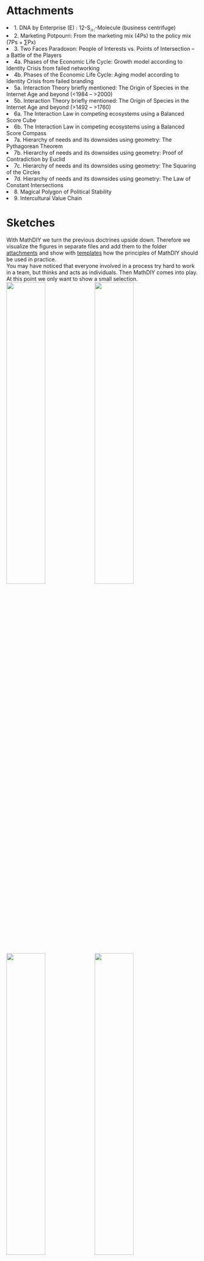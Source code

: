 <h1>Attachments</h1>
<li>1. DNA by Enterprise (E) : 12-S<sub>🄔</sub>-Molecule (business centrifuge)</li>
<li>2. Marketing Potpourri: From the marketing mix (4Ps) to the policy mix (7Ps + ∑Px)</li>
<li>3. Two Faces Paradoxon: People of Interests vs. Points of Intersection – a Battle of the Players</li>
<li>4a. Phases of the Economic Life Cycle: Growth model according to Identity Crisis from failed networking</li>
<li>4b. Phases of the Economic Life Cycle: Aging model according to Identity Crisis from failed branding</li>
<li>5a. Interaction Theory briefly mentioned: The Origin of Species in the Internet Age and beyond (<1984 – >2000)</li>
<li>5b. Interaction Theory briefly mentioned: The Origin of Species in the Internet Age and beyond (>1492 – >1760)</li>
<li>6a. The Interaction Law in competing ecosystems using a Balanced Score Cube</li>
<li>6b. The Interaction Law in competing ecosystems using a Balanced Score Compass</li>
<li>7a. Hierarchy of needs and its downsides using geometry: The Pythagorean Theorem</li>
<li>7b. Hierarchy of needs and its downsides using geometry: Proof of Contradiction by Euclid</li>
<li>7c. Hierarchy of needs and its downsides using geometry: The Squaring of the Circles</li>
<li>7d. Hierarchy of needs and its downsides using geometry: The Law of Constant Intersections</li>
<li>8. Magical Polygon of Political Stability</li>
<li>9. Intercultural Value Chain</li>
<h1>Sketches</h1>
With MathDIY we turn the previous doctrines upside down. Therefore we visualize the figures in separate files and add them to the folder <a href="https://github.com/scifiltr/MathDIY/tree/master/attachments">attachments</a> and show with <a href="https://github.com/scifiltr/MathDIY/tree/master/templates">templates</a> how the principles of MathDIY should be used in practice.<br>
You may have noticed that everyone involved in a process try hard to work in a team, but thinks and acts as individuals. Then MathDIY comes into play. At this point we only want to show a small selection.
<div>
<img width="45%" src="https://github.com/scifiltr/MathDIY/blob/master/attachments/04a-Economic-Life-Cycle.jpeg">
<img width="45%" src="https://github.com/scifiltr/MathDIY/blob/master/attachments/04b-Product-Life-Cycle.jpeg">
</div>
<div>
<img width="45%" src="https://github.com/scifiltr/MathDIY/blob/master/attachments/05a-Origin-of-Species-in-the-Internet-Age-and-Beyond.jpeg">
<img width="45%" src="https://github.com/scifiltr/MathDIY/blob/master/attachments/05b-Origin-of-Species-in-the-Internet-Age-and-Beyond.jpeg">
</div>
<div>
<img width="45%" src="https://github.com/scifiltr/MathDIY/blob/master/attachments/07a-Hierarchy-of-Needs-Pythagorean-Theorem.jpeg">
<img width="45%" src="https://github.com/scifiltr/MathDIY/blob/master/attachments/07b-Hierarchy-of-Needs-Proof-of-Contradiction-by-Euclid.jpeg">
</div>
<div>
<img width="45%" src="https://github.com/scifiltr/MathDIY/blob/master/attachments/07c-Hierarchy-of-Needs-Squaring-of-the-Circles.jpeg">
<img width="45%" src="https://github.com/scifiltr/MathDIY/blob/master/attachments/07d-Hierarchy-of-Needs-Law-of-Constant-Intersections.jpeg">
</div>
<div>
<img width="45%" src="https://github.com/scifiltr/MathDIY/blob/master/attachments/08-Law-of-Political-Stability.jpeg">
<img width="45%" src="https://github.com/scifiltr/MathDIY/blob/master/attachments/09-Intercultural-Value-Chain.jpeg">
</div>

